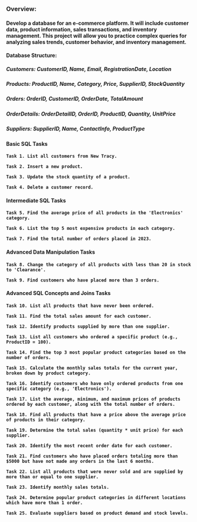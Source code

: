 ### Overview:
#### Develop a database for an e-commerce platform. It will include customer data, product information, sales transactions, and inventory management. This project will allow you to practice complex queries for analyzing sales trends, customer behavior, and inventory management.

#### Database Structure:
##### Customers: CustomerID, Name, Email, RegistrationDate, Location
##### Products: ProductID, Name, Category, Price, SupplierID, StockQuantity
##### Orders: OrderID, CustomerID, OrderDate, TotalAmount
##### OrderDetails: OrderDetailID, OrderID, ProductID, Quantity, UnitPrice
##### Suppliers: SupplierID, Name, ContactInfo, ProductType 

#### Basic SQL Tasks
**`Task 1. List all customers from New Tracy.`**

**`Task 2. Insert a new product.`**

**`Task 3. Update the stock quantity of a product.`**

**`Task 4. Delete a customer record.`**


#### Intermediate SQL Tasks
**`Task 5. Find the average price of all products in the 'Electronics' category.`**

**`Task 6. List the top 5 most expensive products in each category.`**

**`Task 7. Find the total number of orders placed in 2023.`**


#### Advanced Data Manipulation Tasks
**`Task 8. Change the category of all products with less than 20 in stock to 'Clearance'.`**

**`Task 9. Find customers who have placed more than 3 orders. `**
#### Advanced SQL Concepts and Joins Tasks
**`Task 10. List all products that have never been ordered.`**

**`Task 11. Find the total sales amount for each customer.`**

**`Task 12. Identify products supplied by more than one supplier.`**

**`Task 13. List all customers who ordered a specific product (e.g., ProductID = 100).`**

**`Task 14. Find the top 3 most popular product categories based on the number of orders.`**

**`Task 15. Calculate the monthly sales totals for the current year, broken down by product category.`**

**`Task 16. Identify customers who have only ordered products from one specific category (e.g., 'Electronics').`**

**`Task 17. List the average, minimum, and maximum prices of products ordered by each customer, along with the total number of orders.`**

**`Task 18. Find all products that have a price above the average price of products in their category.`**

**`Task 19. Determine the total sales (quantity * unit price) for each supplier.`**

**`Task 20. Identify the most recent order date for each customer.`**

**`Task 21. Find customers who have placed orders totaling more than $5000 but have not made any orders in the last 6 months.`**

**`Task 22. List all products that were never sold and are supplied by more than or equal to one supplier.`**

**`Task 23. Identify monthly sales totals.`**

**`Task 24. Determine popular product categories in different locations which have more than 1 order.`**

**`Task 25. Evaluate suppliers based on product demand and stock levels. `**